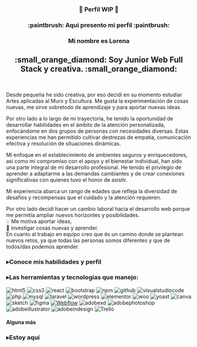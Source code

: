 <h3 align="center"> 🚧 Perfil WIP 🚧

<h3 align="center"> :paintbrush: Aqui presento mi perfil :paintbrush:</h3>
<h3 align="center">  Mi nombre es Lorena </h3>
<h2 align="center">:small_orange_diamond:  Soy Junior Web Full Stack y creativa. :small_orange_diamond:</h2> <br>

Desde pequeña he sido creativa, por eso decidí en su momento estudiar Artes aplicadas al Muro y Escultura. Me gusta la experimentación de cosas nuevas, me sirve sobretodo de aprendizaje y para aportar nuevas ideas.

Por otro lado a lo largo de mi trayectoria, he tenido la oportunidad de desarrollar habilidades en el ámbito de la atención personalizada, enfocándome en dos grupos de personas con necesidades diversas. Estas experiencias me han permitido cultivar destrezas de empatía, comunicación efectiva y resolución de situaciones dinámicas.

Mi enfoque en el establecimiento de ambientes seguros y enriquecedores, así como mi compromiso con el apoyo y el bienestar individual, han sido una parte integral de mi desarrollo profesional. He tenido el privilegio de aprender a adaptarme a las demandas cambiantes y de crear conexiones significativas con quienes tuvo el honor de asistir.

Mi experiencia abarca un rango de edades que refleja la diversidad de desafíos y recompensas que el cuidado y la atención requieren.

Por otro lado decidí hacer un cambio laboral hacia el desarrollo web porque me permitía ampliar nuevos horizontes y posibilidades.<br>
:bulb: Me motiva aportar ideas, <br>
:microscope: investigar cosas nuevas y aprender.  <br>
En cuanto al trabajo en equipo creo que és un camino donde se plantean nuevos retos, ya que todas las personas somos diferentes y que de todos/das podemos aprender. 
<h3 align="left">▸Conoce mis habilidades y perfil</h3>



<h3 align="left">▸Las herramientas y tecnologías que manejo:</h3>
<p align="left"><img alt='html5' src='https://img.shields.io/badge/html5-100000?style=for-the-badge&logo=html5&logoColor=white&labelColor=E34F26&color=E34F26'/></a> <img alt='css3' src='https://img.shields.io/badge/CSS3-100000?style=for-the-badge&logo=css3&logoColor=white&labelColor=1572B6&color=1572B6'/></a> <img alt='react' src='https://img.shields.io/badge/React-100000?style=for-the-badge&logo=react&logoColor=white&labelColor=61DAFB&color=61DAFB'/></a> <img alt='bootstrap' src='https://img.shields.io/badge/Bootstrap-100000?style=for-the-badge&logo=bootstrap&logoColor=white&labelColor=7952B3&color=7952B3'/></a> <img alt='npm' src='https://img.shields.io/badge/npm-100000?style=for-the-badge&logo=npm&logoColor=white&labelColor=CB3837&color=CB3837'/></a> <img alt='github' src='https://img.shields.io/badge/Github-100000?style=for-the-badge&logo=github&logoColor=white&labelColor=494545&color=494545'/></a> <img alt='visualstudiocode' src='https://img.shields.io/badge/Visual_Studio Code-100000?style=for-the-badge&logo=visualstudiocode&logoColor=white&labelColor=007ACC&color=007ACC'/></a> <img alt='php' src='https://img.shields.io/badge/PHP-100000?style=for-the-badge&logo=php&logoColor=white&labelColor=777BB4&color=777BB4'/></a> <img alt='mysql' src='https://img.shields.io/badge/MySQL-100000?style=for-the-badge&logo=mysql&logoColor=white&labelColor=4479A1&color=4479A1'/></a> <img alt='laravel' src='https://img.shields.io/badge/Laravel-100000?style=for-the-badge&logo=laravel&logoColor=white&labelColor=FF2D20&color=FF2D20'/> </a><img alt='wordpress' src='https://img.shields.io/badge/Wordpress-100000?style=for-the-badge&logo=wordpress&logoColor=white&labelColor=21759B&color=21759B'/> </a><img alt='elementor' src='https://img.shields.io/badge/Elementor-100000?style=for-the-badge&logo=elementor&logoColor=white&labelColor=92003B&color=92003B'/> </a> <img alt='woo' src='https://img.shields.io/badge/WooCommerce-100000?style=for-the-badge&logo=woo&logoColor=white&labelColor=96588A&color=96588A'/> </a> <img alt='yoast' src='https://img.shields.io/badge/Yoast_Seo-100000?style=for-the-badge&logo=yoast&logoColor=white&labelColor=A4286A&color=A4286A'/> </a><img alt='canva' src='https://img.shields.io/badge/Canva-100000?style=for-the-badge&logo=canva&logoColor=white&labelColor=00C4CC&color=00C4CC'/> </a> <img alt='sketch' src='https://img.shields.io/badge/Sketch-100000?style=for-the-badge&logo=sketch&logoColor=white&labelColor=F7B500&color=F7B500'/> </a><img alt='figma' src='https://img.shields.io/badge/Figma-100000?style=for-the-badge&logo=figma&logoColor=white&labelColor=F24E1E&color=F24E1E'/> <a href='#' target="_blank"><img alt='Webflow' src='https://img.shields.io/badge/WebFlow-100000?style=for-the-badge&logo=Webflow&logoColor=white&labelColor=4353FF&color=4353FF'/></a> </a><img alt='adobexd' src='https://img.shields.io/badge/Adobe_XD-100000?style=for-the-badge&logo=adobexd&logoColor=white&labelColor=FF61F6&color=FF61F6'/> </a><img alt='adobephotoshop' src='https://img.shields.io/badge/Photoshop-100000?style=for-the-badge&logo=adobephotoshop&logoColor=white&labelColor=2FA3F7&color=2FA3F7'/></a> <img alt='adobeillustrator' src='https://img.shields.io/badge/Illustrator-100000?style=for-the-badge&logo=adobeillustrator&logoColor=white&labelColor=F79500&color=F79500'/></a> <img alt='adobeindesign' src='https://img.shields.io/badge/Indesign-100000?style=for-the-badge&logo=adobeindesign&logoColor=white&labelColor=F73163&color=F73163'/></a> <img alt='Trello' src='https://img.shields.io/badge/trello-100000?style=for-the-badge&logo=Trello&logoColor=white&labelColor=0052CC&color=0052CC'/></a></p>
<h4 align="left">Alguna más <a href='https://balsamiq.com/company/brandassets/' target="_blank"><img alt='' src='https://img.shields.io/badge/Balsamiq-100000?style=for-the-badge&logo=&logoColor=white&labelColor=CC0100&color=CC0100'/></a> <a href='https://excalidraw.com/' target="_blank"><img alt='' src='https://img.shields.io/badge/Excalidraw-100000?style=for-the-badge&logo=&logoColor=white&labelColor=B3ABAB&color=C2D5EE'/></a> <a href='#' target="_blank"><img alt='' src='https://img.shields.io/badge/Atomic_design-100000?style=for-the-badge&logo=&logoColor=white&labelColor=5585C7&color=5585C7'/></a>



<h3 align="left">▸Estoy aquí</h3>

